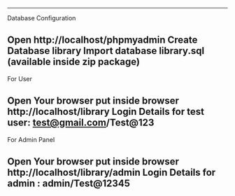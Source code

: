 -----------------------------------------------------------------------------
Database Configuration

Open http://localhost/phpmyadmin
Create Database library
Import database library.sql (available inside zip package)
-----------------------------------------------------------------------------
For User 

Open Your browser put inside browser http://localhost/library
Login Details for test user: test@gmail.com/Test@123
-----------------------------------------------------------------------------
For Admin Panel

Open Your browser put inside browser http://localhost/library/admin
Login Details for admin : admin/Test@12345
-----------------------------------------------------------------------------
